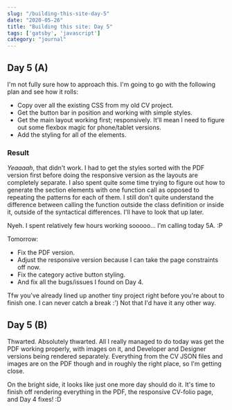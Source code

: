 ```yaml
---
slug: "/building-this-site-day-5"
date: "2020-05-26"
title: "Building this site: Day 5"
tags: ['gatsby', 'javascript']
category: "journal"
---
```


## Day 5 (A)

I'm not fully sure how to approach this. I'm going to go with the following plan and see how it rolls:

- Copy over all the existing CSS from my old CV project.
- Get the button bar in position and working with simple styles.
- Get the main layout working first; responsively. It'll mean I need to figure out some flexbox magic for phone/tablet versions.
- Add the styling for all of the elements.

### Result
*Yeaaaah*, that didn't work. I had to get the styles sorted with the PDF version first before doing the responsive version as the layouts are completely separate. I also spent quite some time trying to figure out how to generate the section elements with one function call as opposed to repeating the patterns for each of them. I still don't quite understand the difference between calling the function outside the class definition or inside it, outside of the syntactical differences. I'll have to look that up later.

Nyeh. I spent relatively few hours working sooooo... I'm calling today 5A. :P

Tomorrow:
- Fix the PDF version.
- Adjust the responsive version because I can take the page constraints off now.
- Fix the category active button styling.
- And fix all the bugs/issues I found on Day 4.

Tfw you've already lined up another tiny project right before you're about to finish one. I can never catch a break :') Not that I'd have it any other way.

## Day 5 (B)

Thwarted. Absolutely thwarted. All I really managed to do today was get the PDF working properly, with images on it, and Developer and Designer versions being rendered separately. Everything from the CV JSON files and images are on the PDF though and in roughly the right place, so I'm getting close. 

On the bright side, it looks like just one more day should do it. It's time to finish off rendering everything in the PDF, the responsive CV-folio page, and Day 4 fixes! :D